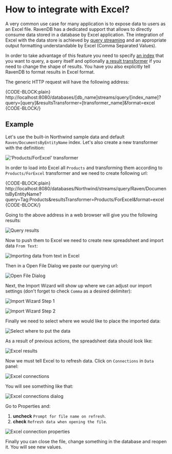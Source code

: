 # How to integrate with Excel?

A very common use case for many application is to expose data to users as an Excel file. RavenDB has a dedicated support that allows to directly consume data stored in a database by Excel application. 
The integration of Excel with the data store is achieved by [query streaming](../session/querying/how-to-stream-query-results) and an appropriate output formatting understandable by Excel (Comma Separated Values).

In order to take advantage of this feature you need to specify [an index](../../indexes/what-is-index) that you want to query, a query itself and optionally [a result transformer](../../transformers/what-are-transformers) if you need to change the shape of results.
You have you also explicitly tell RavenDB to format results in Excel format.

The generic HTTP request will have the following address:

{CODE-BLOCK:plain}
http://localhost:8080/databases/[db_name]streams/query/[index_name]?query=[query]&resultsTransformer=[transformer_name]&format=excel
{CODE-BLOCK/}


## Example
 
Let's use the built-in Northwind sample data and default `Raven/DocumentsByEntityName` index. Let's also create a new transformer with the definition:

!['Products/ForExcel' transformer](images\excel_transformer.png)

In order to load into Excel all `Products` and transforming them according to `Products/ForExcel` transformer and we need to create following url:   

{CODE-BLOCK:plain}
http://localhost:8080/databases/Northwind/streams/query/Raven/DocumentsByEntityName?query=Tag:Products&resultsTransformer=Products/ForExcel&format=excel
{CODE-BLOCK/}

Going to the above address in a web browser will give you the following results:

![Query results](images\excel_result.png)

Now to push them to Excel we need to create new spreadsheet and import data `From Text`:

![Importing data from text in Excel](images\excel_from_text.png)

Then in a Open File Dialog we paste our querying url:

![Open File Dialog](images\excel_from_text_dialog.png)

Next, the Import Wizard will show up where we can adjust our import settings (don't forget to check `Comma` as a desired delimiter):

![Import Wizard Step 1](images\excel_from_text_wizard_1.png)

![Import Wizard Step 2](images\excel_from_text_wizard_2.png)

Finally we need to select where we would like to place the imported data:

![Select where to put the data](images\excel_from_text_select.png)

As a result of previous actions, the spreadsheet data should look like:

![Excel results](images\excel_from_text_results.png)

Now we must tell Excel to to refresh data. Click on `Connections` in `Data` panel:

![Excel connections](images\excel_connections.png)

You will see something like that:

![Excel connections dialog](images\excel_connections_dialog_1.png)

Go to Properties and:   
1. **uncheck** `Prompt for file name on refresh`.   
2. **check** `Refresh data when opening the file`.   

![Excel connection properties](images\excel_connections_dialog_2.png)

Finally you can close the file, change something in the database and reopen it. You will see new values.
